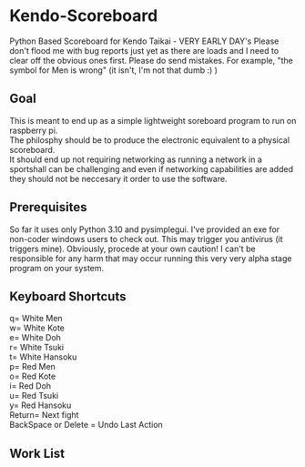 # Kendo-Scoreboard
Python Based Scoreboard for Kendo Taikai - VERY EARLY DAY's
Please don't flood me with bug reports just yet as there are loads and I need to clear off the obvious ones first.
Please do send mistakes. For example, "the symbol for Men is wrong" (it isn't, I'm not that dumb :) )
## Goal
This is meant to end up as a simple lightweight soreboard program to run on raspberry pi.
\
The philosphy should be to produce the electronic equivalent to a physical scoreboard.
\
It should end up not requiring networking as running a network in a sportshall can be challenging and even if networking capabilities are added they should not be neccesary it order to use the software.
## Prerequisites
So far it uses only Python 3.10 and pysimplegui.
I've provided an exe for non-coder windows users to check out. This may trigger you antivirus (it triggers mine). Obviously, procede at your own caution! I can't be responsible for any harm that may occur running this very very alpha stage program on your system.
## Keyboard Shortcuts
q= White Men
\
w= White Kote
\
e= White Doh
\
r= White Tsuki
\
t= White Hansoku
\
p= Red Men
\
o= Red Kote
\
i= Red Doh
\
u= Red Tsuki
\
y= Red Hansoku
\
Return= Next fight
\
BackSpace or Delete = Undo Last Action
## Work List
